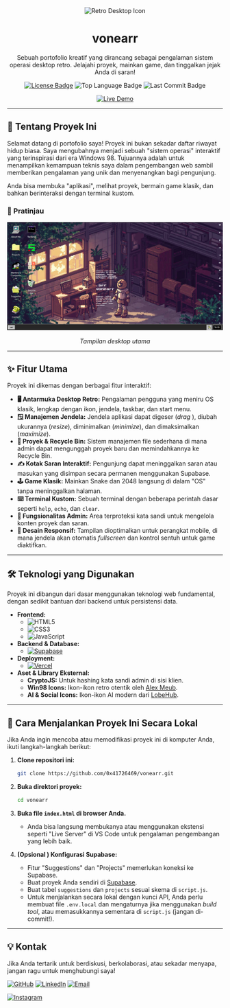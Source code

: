 <div align="center">
  <img src="https://win98icons.alexmeub.com/icons/png/computer_explorer-5.png" alt="Retro Desktop Icon" width="100"/>
  <h1>vonearr</h1>
  <p>
    Sebuah portofolio kreatif yang dirancang sebagai pengalaman sistem operasi desktop retro. Jelajahi proyek, mainkan game, dan tinggalkan jejak Anda di saran!
  </p>

  <!-- Badges/Shields -->
  <p>
    <a href="https://github.com/0x41726469/vonearr/blob/main/LICENSE"><img src="https://img.shields.io/github/license/0x41726469/vonearr?style=for-the-badge" alt="License Badge"/></a>
    <img src="https://img.shields.io/github/languages/top/0x41726469/vonearr?style=for-the-badge" alt="Top Language Badge"/>
    <img src="https://img.shields.io/github/last-commit/0x41726469/vonearr?style=for-the-badge&color=blue" alt="Last Commit Badge"/>
  </p>

  <a href="LINK_DEPLOY_VERCEL_ANDA" target="_blank">
    <img src="https://img.shields.io/badge/Lihat_Live_Demo-22a5b3?style=for-the-badge&logo=vercel&logoColor=white" alt="Live Demo"/>
  </a>
</div>

---

## 🚀 Tentang Proyek Ini

Selamat datang di portofolio saya! Proyek ini bukan sekadar daftar riwayat hidup biasa. Saya mengubahnya menjadi sebuah "sistem operasi" interaktif yang terinspirasi dari era Windows 98. Tujuannya adalah untuk menampilkan kemampuan teknis saya dalam pengembangan web sambil memberikan pengalaman yang unik dan menyenangkan bagi pengunjung.

Anda bisa membuka "aplikasi", melihat proyek, bermain game klasik, dan bahkan berinteraksi dengan terminal kustom.

### 📸 Pratinjau

<div align="center">
  <img src="/assets/HOME.png" alt="Tangkapan layar dari portfolio OS retro" width="700"/>
  <p><i>Tampilan desktop utama</i></p>
</div>


---

## ✨ Fitur Utama

Proyek ini dikemas dengan berbagai fitur interaktif:

*   **🖥️ Antarmuka Desktop Retro:** Pengalaman pengguna yang meniru OS klasik, lengkap dengan ikon, jendela, taskbar, dan start menu.
*   **🪟 Manajemen Jendela:** Jendela aplikasi dapat digeser (*drag* ), diubah ukurannya (*resize*), diminimalkan (*minimize*), dan dimaksimalkan (*maximize*).
*   **📂 Proyek & Recycle Bin:** Sistem manajemen file sederhana di mana admin dapat mengunggah proyek baru dan memindahkannya ke Recycle Bin.
*   **✍️ Kotak Saran Interaktif:** Pengunjung dapat meninggalkan saran atau masukan yang disimpan secara permanen menggunakan Supabase.
*   **🕹️ Game Klasik:** Mainkan Snake dan 2048 langsung di dalam "OS" tanpa meninggalkan halaman.
*   **⌨️ Terminal Kustom:** Sebuah terminal dengan beberapa perintah dasar seperti `help`, `echo`, dan `clear`.
*   **🔐 Fungsionalitas Admin:** Area terproteksi kata sandi untuk mengelola konten proyek dan saran.
*   **📱 Desain Responsif:** Tampilan dioptimalkan untuk perangkat mobile, di mana jendela akan otomatis *fullscreen* dan kontrol sentuh untuk game diaktifkan.

---

## 🛠️ Teknologi yang Digunakan

Proyek ini dibangun dari dasar menggunakan teknologi web fundamental, dengan sedikit bantuan dari backend untuk persistensi data.

*   **Frontend:**
    *   <img src="https://img.shields.io/badge/HTML5-E34F26?style=for-the-badge&logo=html5&logoColor=white" alt="HTML5"/>
    *   <img src="https://img.shields.io/badge/CSS3-1572B6?style=for-the-badge&logo=css3&logoColor=white" alt="CSS3"/>
    *   <img src="https://img.shields.io/badge/JavaScript-F7DF1E?style=for-the-badge&logo=javascript&logoColor=black" alt="JavaScript"/>
*   **Backend & Database:**
    *   <a href="https://supabase.com/"><img src="https://img.shields.io/badge/Supabase-3FCF8E?style=for-the-badge&logo=supabase&logoColor=white" alt="Supabase"/></a>
*   **Deployment:**
    *   <a href="https://vercel.com/"><img src="https://img.shields.io/badge/Vercel-000000?style=for-the-badge&logo=vercel&logoColor=white" alt="Vercel"/></a>
*   **Aset & Library Eksternal:**
    *   **CryptoJS:** Untuk hashing kata sandi admin di sisi klien.
    *   **Win98 Icons:** Ikon-ikon retro otentik oleh [Alex Meub](https://win98icons.alexmeub.com/ ).
    *   **AI & Social Icons:** Ikon-ikon AI modern dari [LobeHub](https://github.com/lobehub/lobe-icons).

---

## 🚀 Cara Menjalankan Proyek Ini Secara Lokal

Jika Anda ingin mencoba atau memodifikasi proyek ini di komputer Anda, ikuti langkah-langkah berikut:

1.  **Clone repositori ini:**
    ```bash
    git clone https://github.com/0x41726469/vonearr.git
    ```

2.  **Buka direktori proyek:**
    ```bash
    cd vonearr
    ```

3.  **Buka file `index.html` di browser Anda.**
    *   Anda bisa langsung membukanya atau menggunakan ekstensi seperti "Live Server" di VS Code untuk pengalaman pengembangan yang lebih baik.

4.  **(Opsional ) Konfigurasi Supabase:**
    *   Fitur "Suggestions" dan "Projects" memerlukan koneksi ke Supabase.
    *   Buat proyek Anda sendiri di [Supabase](https://supabase.com/ ).
    *   Buat tabel `suggestions` dan `projects` sesuai skema di `script.js`.
    *   Untuk menjalankan secara lokal dengan kunci API, Anda perlu membuat file `.env.local` dan mengaturnya jika menggunakan *build tool*, atau memasukkannya sementara di `script.js` (jangan di-commit!).

---

## 💡 Kontak

Jika Anda tertarik untuk berdiskusi, berkolaborasi, atau sekadar menyapa, jangan ragu untuk menghubungi saya!

<p>
  <a href="https://github.com/0x41726469" target="_blank"><img src="https://img.shields.io/badge/GitHub-181717?style=for-the-badge&logo=github&logoColor=white" alt="GitHub"/></a>
  <a href="https://www.linkedin.com/in/0x41726469/" target="_blank"><img src="https://img.shields.io/badge/LinkedIn-0A66C2?style=for-the-badge&logo=linkedin&logoColor=white" alt="LinkedIn"/></a>
  <a href="mailto:ardikingsblue33@gmail.com"><img src="https://img.shields.io/badge/Email-D14836?style=for-the-badge&logo=gmail&logoColor=white" alt="Email"/></a>
</p>
<a href="https://www.instagram.com/0x41726469.sys/" target="_blank"><img src="https://img.shields.io/badge/-Instagram-E4405F?style=flat&logo=instagram&logoColor=white" alt="Instagram"/></a>

